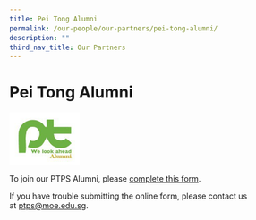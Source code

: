 ```yaml
---
title: Pei Tong Alumni
permalink: /our-people/our-partners/pei-tong-alumni/
description: ""
third_nav_title: Our Partners
---
```

# Pei Tong Alumni

<p><a href="https://form.gov.sg/6194842ecdad6700144e5155">
<img src="/images/Our%20Partners/292220_234201243281995_1955975_n.jpg" style="width:25%">
</a></p>


To join our PTPS Alumni, please [complete this form](https://go.gov.sg/ptpsalumniregistration).

If you have trouble submitting the online form, please contact us at [ptps@moe.edu.sg](mailto:ptps@moe.edu.sg).